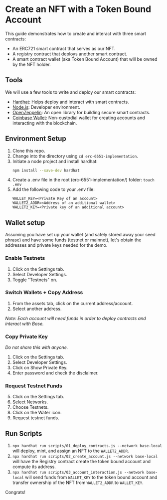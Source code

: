 # Create an NFT with a Token Bound Account

This guide demonstrates how to create and interact with three smart contracts:

- An ERC721 smart contract that serves as our NFT.
- A registry contract that deploys another smart contract.
- A smart contract wallet (aka Token Bound Account) that will be owned by the NFT holder.

## Tools

We will use a few tools to write and deploy our smart contracts:

- [Hardhat](https://hardhat.org/): Helps deploy and interact with smart contracts.
- [Node.js](https://nodejs.org/en): Developer environment.
- [OpenZeppelin](https://www.openzeppelin.com/contracts): An open library for building secure smart contracts.
- [Coinbase Wallet](https://www.coinbase.com/wallet/): Non-custodial wallet for creating accounts and interacting with the blockchain.

## Environment Setup

1. Clone this repo.
2. Change into the directory using `cd erc-6551-implementation`.
3. Initiate a node project and install hardhat:
   ```bash
   npm install --save-dev hardhat
   ```
4. Create a .env file in the root (erc-6551-implementation/) folder:
   `touch .env`
5. Add the following code to your .env file:
   ```
   WALLET_KEY=<Private Key of an account>
   WALLET2_ADDR=<Address of an additional wallet>
   WALLET2_KEY=<Private key of an additional account>
   ```

## Wallet setup

Assuming you have set up your wallet (and safely stored away your seed phrase) and have some funds (testnet or mainnet), let's obtain the addresses and private keys needed for the demo.

### Enable Testnets

1. Click on the Settings tab.
2. Select Developer Settings.
3. Toggle "Testnets" on.

### Switch Wallets + Copy Address

1. From the assets tab, click on the current address/account.
2. Select another address.

_Note: Each account will need funds in order to deploy contracts and interact with Base._

### Copy Private Key

_Do not share this with anyone._

1. Click on the Settings tab.
2. Select Developer Settings.
3. Click on Show Private Key.
4. Enter password and check the disclaimer.

### Request Testnet Funds

5. Click on the Settings tab.
6. Select Networks.
7. Choose Testnets.
8. Click on the Water icon.
9. Request testnet funds.

## Run Scripts

1. `npx hardhat run scripts/01_deploy_contracts.js --network base-local` will deploy, mint, and assign an NFT to the `WALLET2_ADDR`.
2. `npx hardhat run scripts/02_create_account.js --network base-local` will have the Registry contract create the token bound account and compute its address.
3. `npx hardhat run scripts/03_account_interaction.js --network base-local` will send funds from `WALLET_KEY` to the token bound account and transfer ownership of the NFT from `WALLET2_ADDR` to `WALLET_KEY`.

Congrats!

